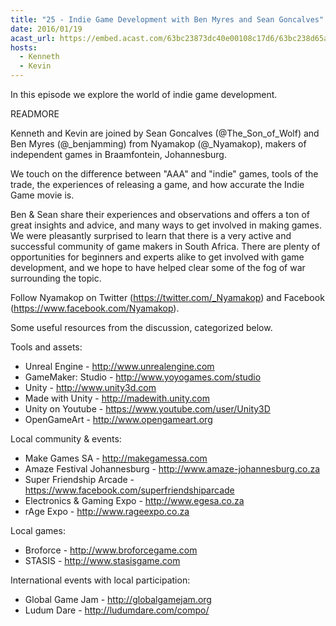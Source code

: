 ```yaml
---
title: "25 - Indie Game Development with Ben Myres and Sean Goncalves"
date: 2016/01/19
acast_url: https://embed.acast.com/63bc23873dc40e00108c17d6/63bc238d65ae3d001128d7d8
hosts:
  - Kenneth
  - Kevin
---
```


In this episode we explore the world of indie game development.

READMORE

Kenneth and Kevin are joined by Sean Goncalves (@The_Son_of_Wolf) and Ben Myres (@_benjamming) from Nyamakop (@_Nyamakop), makers of independent games in Braamfontein, Johannesburg.

We touch on the difference between "AAA" and "indie" games, tools of the trade, the experiences of releasing a game, and how accurate the Indie Game movie is.

Ben & Sean share their experiences and observations and offers a ton of great insights and advice, and many ways to get involved in making games. We were pleasantly surprised to learn that there is a very active and successful community of game makers in South Africa. There are plenty of opportunities for beginners and experts alike to get involved with game development, and we hope to have helped clear some of the fog of war surrounding the topic.

Follow Nyamakop on Twitter (https://twitter.com/_Nyamakop) and Facebook (https://www.facebook.com/Nyamakop).


Some useful resources from the discussion, categorized below.

Tools and assets:

* Unreal Engine - http://www.unrealengine.com
* GameMaker: Studio - http://www.yoyogames.com/studio
* Unity - http://www.unity3d.com
* Made with Unity - http://madewith.unity.com
* Unity on Youtube - https://www.youtube.com/user/Unity3D
* OpenGameArt - http://www.opengameart.org

Local community & events:

* Make Games SA - http://makegamessa.com
* Amaze Festival Johannesburg - http://www.amaze-johannesburg.co.za
* Super Friendship Arcade - https://www.facebook.com/superfriendshiparcade
* Electronics & Gaming Expo - http://www.egesa.co.za
* rAge Expo - http://www.rageexpo.co.za

Local games:

* Broforce - http://www.broforcegame.com
* STASIS - http://www.stasisgame.com

International events with local participation:

* Global Game Jam - http://globalgamejam.org
* Ludum Dare - http://ludumdare.com/compo/
